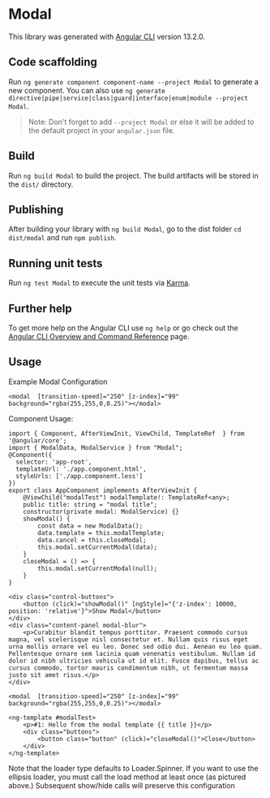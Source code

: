 # Modal

This library was generated with [Angular CLI](https://github.com/angular/angular-cli) version 13.2.0.

## Code scaffolding

Run `ng generate component component-name --project Modal` to generate a new component. You can also use `ng generate directive|pipe|service|class|guard|interface|enum|module --project Modal`.
> Note: Don't forget to add `--project Modal` or else it will be added to the default project in your `angular.json` file. 

## Build

Run `ng build Modal` to build the project. The build artifacts will be stored in the `dist/` directory.

## Publishing

After building your library with `ng build Modal`, go to the dist folder `cd dist/modal` and run `npm publish`.

## Running unit tests

Run `ng test Modal` to execute the unit tests via [Karma](https://karma-runner.github.io).

## Further help

To get more help on the Angular CLI use `ng help` or go check out the [Angular CLI Overview and Command Reference](https://angular.io/cli) page.

## Usage

Example Modal Configuration

	<modal 	[transition-speed]="250" [z-index]="99" background="rgba(255,255,0,0.25)"></modal>
	
Component Usage:
	
	import { Component, AfterViewInit, ViewChild, TemplateRef  } from '@angular/core';
	import { ModalData, ModalService } from "Modal";
	@Component({
	  selector: 'app-root',
	  templateUrl: './app.component.html',
	  styleUrls: ['./app.component.less']
	})
	export class AppComponent implements AfterViewInit {
		@ViewChild("modalTest") modalTemplate!: TemplateRef<any>;
		public title: string = "modal title";
		constructor(private modal: ModalService) {}
		showModal() {
			const data = new ModalData();
			data.template = this.modalTemplate;
			data.cancel = this.closeModal;
			this.modal.setCurrentModal(data);
		}
		closeModal = () => {
			this.modal.setCurrentModal(null);
		}
	}

	<div class="control-buttons">
		<button (click)="showModal()" [ngStyle]="{'z-index': 10000, position: 'relative'}">Show Modal</button>
	</div>
	<div class="content-panel modal-blur">
		<p>Curabitur blandit tempus porttitor. Praesent commodo cursus magna, vel scelerisque nisl consectetur et. Nullam quis risus eget urna mollis ornare vel eu leo. Donec sed odio dui. Aenean eu leo quam. Pellentesque ornare sem lacinia quam venenatis vestibulum. Nullam id dolor id nibh ultricies vehicula ut id elit. Fusce dapibus, tellus ac cursus commodo, tortor mauris condimentum nibh, ut fermentum massa justo sit amet risus.</p>
	</div>

	<modal 	[transition-speed]="250" [z-index]="99" background="rgba(255,255,0,0.25)"></modal>

	<ng-template #modalTest>
		<p>#1: Hello from the modal template {{ title }}</p>
		<div class="buttons">
			<button class="button" (click)="closeModal()">Close</button>
		</div>
	</ng-template>


Note that the loader type defaults to Loader.Spinner. If you want to use the ellipsis loader, you must call the load method at least once (as pictured above.) Subsequent show/hide calls will preserve this configuration
